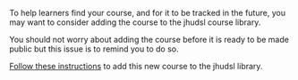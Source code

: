 
To help learners find your course, and for it to be tracked in the future, you may want to consider adding the course to the jhudsl course library.

You should not worry about adding the course before it is ready to be made public but this issue is to remind you to do so.

[Follow these instructions](https://github.com/jhudsl/DaSL_Course_Template_Bookdown/wiki/Add-course-to-jhudsl-course-library) to add this new course to the jhudsl library.
